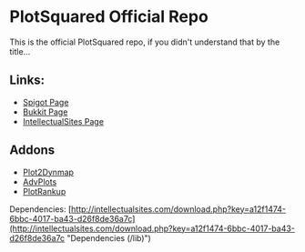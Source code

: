 PlotSquared Official Repo
==========================================================
This is the official PlotSquared repo, if you didn't understand that by the title... 

## Links: ##

- [Spigot Page](http://www.spigotmc.org/resources/plotsquared.1177/ "SpigotMc")
- [Bukkit Page](http://dev.bukkit.org/bukkit-plugins/plotsquared/ "Bukkit")
- [IntellectualSites Page](http://plotsquared.intellectualsites.com/ "IntellectualSites")

## Addons ##
- [Plot2Dynmap](http://www.spigotmc.org/resources/plot2dynmap.1292/ "Plot2Dynmap")
- [AdvPlots](http://www.spigotmc.org/resources/advplots-%CE%B2.1500/ "AdvPlots")
- [PlotRankup](http://www.spigotmc.org/resources/plotrankup.1571/ "PlotRankup")

Dependencies:
[http://intellectualsites.com/download.php?key=a12f1474-6bbc-4017-ba43-d26f8de36a7c](http://intellectualsites.com/download.php?key=a12f1474-6bbc-4017-ba43-d26f8de36a7c "Dependencies (/lib)")
